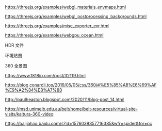 https://threejs.org/examples/webgl_materials_envmaps.html

https://threejs.org/examples/webgl_postprocessing_backgrounds.html


https://threejs.org/examples/misc_exporter_exr.html


https://threejs.org/examples/webgpu_ocean.html

HDR 文件

环境贴图

360 全景图

https://www.1818ip.com/post/32119.html

https://blog.conardli.top/2019/05/05/css/360/#%E5%85%A8%E6%99%AF%E9%A2%84%E8%A7%88

http://paulheaston.blogspot.com/2020/11/blog-post_14.html


https://msd.unimelb.edu.au/belt/home/belt-resources/virtual-site-visits/kaltura-360-video

https://baijiahao.baidu.com/s?id=1576038357716385&wfr=spider&for=pc